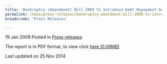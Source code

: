 ```yaml
---
title: 'Bankruptcy (Amendment) Bill 2009 To Introduce Debt Repayment Scheme'
permalink: /news/press-releases/bankruptcy-amendment-bill-2009-to-introduce-debt-repayment-scheme
breadcrumb: 'Press Releases'

---
```



19 Jan 2009 Posted in [Press releases](/news/press-releases)

The report is in PDF format, to view click  [here (0.06MB)](/files/news/press-releases/2009/01/linkclickf6bb.pdf)



<p class="right-side-updated">Last updated on 25 Nov 2014</p>
